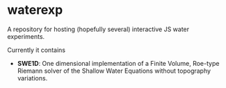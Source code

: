 # waterexp

A repository for hosting (hopefully several) interactive JS water experiments.

Currently it contains

* **SWE1D**: One dimensional implementation of a Finite Volume, Roe-type Riemann solver of the Shallow Water Equations without topography variations.
